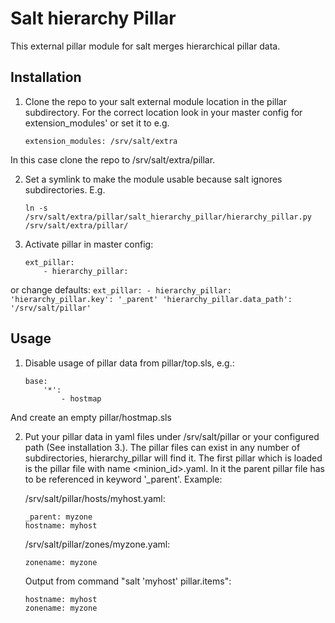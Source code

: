 # Salt hierarchy Pillar

This external pillar module for salt merges hierarchical pillar data.

## Installation

1. Clone the repo to your salt external module location in the pillar subdirectory. For the correct location look in your master config for extension_modules' or set it to e.g.
    ```
    extension_modules: /srv/salt/extra
    ```
In this case clone the repo to /srv/salt/extra/pillar.

2. Set a symlink to make the module usable because salt ignores subdirectories. E.g. 
    ```
    ln -s /srv/salt/extra/pillar/salt_hierarchy_pillar/hierarchy_pillar.py /srv/salt/extra/pillar/
    ```

3. Activate pillar in master config:
    ```
    ext_pillar:
        - hierarchy_pillar:
    ```
or change defaults:
    ```
    ext_pillar:
        - hierarchy_pillar:
            'hierarchy_pillar.key': '_parent'
            'hierarchy_pillar.data_path': '/srv/salt/pillar'
    ```

## Usage

1. Disable usage of pillar data from pillar/top.sls, e.g.:
    ```
    base:
        '*':
            - hostmap
    ```
And create an empty pillar/hostmap.sls

2. Put your pillar data in yaml files under /srv/salt/pillar or your configured path (See installation 3.). The pillar files can exist in any number of subdirectories, hierarchy_pillar will find it. The first pillar which is loaded is the pillar file with name <minion_id>.yaml. In it the parent pillar file has to be referenced in keyword '_parent'. Example:

    /srv/salt/pillar/hosts/myhost.yaml:
    ```
    _parent: myzone
    hostname: myhost
    ```

    /srv/salt/pillar/zones/myzone.yaml:
    ```
    zonename: myzone
    ```

    Output from command "salt 'myhost' pillar.items":

    ```
    hostname: myhost
    zonename: myzone
    ```
